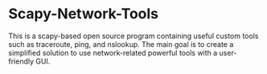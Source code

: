 # Scapy-Network-Tools
This is a scapy-based open source program containing useful custom tools such as traceroute, ping, and nslookup. The main goal is to create a simplified solution to use network-related powerful tools with a user-friendly GUI.
